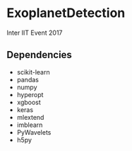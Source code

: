 # ExoplanetDetection
Inter IIT Event 2017

## Dependencies
- scikit-learn
- pandas
- numpy
- hyperopt
- xgboost
- keras
- mlextend
- imblearn
- PyWavelets
- h5py